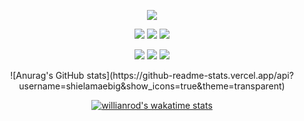 <p align="center">
  <a href="https://github.com/DenverCoder1/readme-typing-svg"><img src="https://readme-typing-svg.herokuapp.com?lines=Hi,+I'm+Shiela.;&center=true&width=500&height=50"></a>
</p>

<p>
<div align="center">
  <img src="https://img.shields.io/badge/HTML5-F26624.svg?style=for-the-badge&logo=html5&logoColor=white">
  <img src="https://img.shields.io/badge/CSS-2465F1.svg?style=for-the-badge&logo=CSS3&logoColor=white">
  <img src="https://img.shields.io/badge/SASS-hotpink.svg?style=for-the-badge&logo=SASS&logoColor=white">
</div>
</p>

<p>
<div align="center">
  <img src="https://img.shields.io/badge/JavaScript-000000.svg?style=for-the-badge&logo=javascript&logoColor=F7E017">
  <img src="https://img.shields.io/badge/.NET-5C2D91?style=for-the-badge&logo=.net&logoColor=white">
  <img src="https://img.shields.io/badge/c%23-%23239120.svg?style=for-the-badge&logo=c-sharp&logoColor=white">
  </div>
</p>

<p>
<div align="center">
 ![Anurag's GitHub stats](https://github-readme-stats.vercel.app/api?username=shielamaebig&show_icons=true&theme=transparent)
 
 [![willianrod's wakatime stats](https://github-readme-stats.vercel.app/api/wakatime?username=shielamaebig)](https://github.com/anuraghazra/github-readme-stats)
  </div>
</p>


